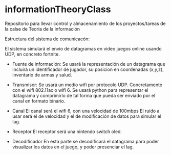 # informationTheoryClass
Repositorio para llevar control y almacenamiento de los proyectos/tareas de la calse de Teoria de la información

Estructura del sistema de comunicacón:

El sistema simulará el envio de datagramas en video juegos online usando UDP, en concreto fortnite.

- Fuente de información:
    Se usará la representación de un datagrama que incluirá un identificador de jugador, su posicion en coordenadas (x,y,z), inventario de armas y salud.

- Transmisor:
    Se usará un medio wifi por protocolo UDP. Concretamente con el wifi 802.11ax o wifi 6.
    Se usará python para representar el datagrama y comprimirlo de tal forma que pueda ser enviado por el canal en formato binario.
 
- Canal 
    El canal será el wifi 6, con una velocidad de 100mbps
    El ruido a usar será el de velocidad y el de modificación de datos para simular el lag.

- Receptor
    El receptor será una nintendo switch oled.

- Decodificador
    En esta parte se decodificará el datagrama para poder visualizar los datos en el juego, y poder presenciar el lag.
